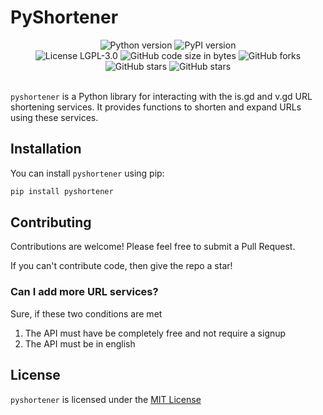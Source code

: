 # PyShortener

<div align="center">
    <img alt="Python version" src="https://img.shields.io/pypi/pyversions/pyshortener?logo=python&logoColor=white&style=for-the-badge&color=purple"/>
    <img alt="PyPI version" src="https://img.shields.io/pypi/v/pyshortener?logo=pypi&logoColor=white&style=for-the-badge&color=green"/>
  
  <br/>

  <img src="https://img.shields.io/github/license/Hamster45105/pyshortener?style=for-the-badge&color=blue" alt="License LGPL-3.0" />
  <img src="https://img.shields.io/github/languages/code-size/Hamster45105/pyshortener?style=for-the-badge" alt="GitHub code size in bytes" />

  <img src="https://img.shields.io/github/forks/Hamster45105/pyshortener?style=for-the-badge" alt="GitHub forks" />
  <img src="https://img.shields.io/github/stars/Hamster45105/pyshortener?style=for-the-badge" alt="GitHub stars" />
  <img src="https://img.shields.io/github/actions/workflow/status/Hamster45105/pyshortener/tests.yml?style=for-the-badge&color=blue" alt="GitHub stars" />
</div>

<br/>

`pyshortener` is a Python library for interacting with the is.gd and v.gd URL shortening services. It provides functions to shorten and expand URLs using these services.

## Installation

You can install `pyshortener` using pip:

```bash
pip install pyshortener
```

## Contributing

Contributions are welcome! Please feel free to submit a Pull Request.

If you can't contribute code, then give the repo a star!

### Can I add more URL services?

Sure, if these two conditions are met

1. The API must have be completely free and not require a signup
2. The API must be in english

## License

`pyshortener` is licensed under the [MIT License](https://choosealicense.com/licenses/mit/#)
